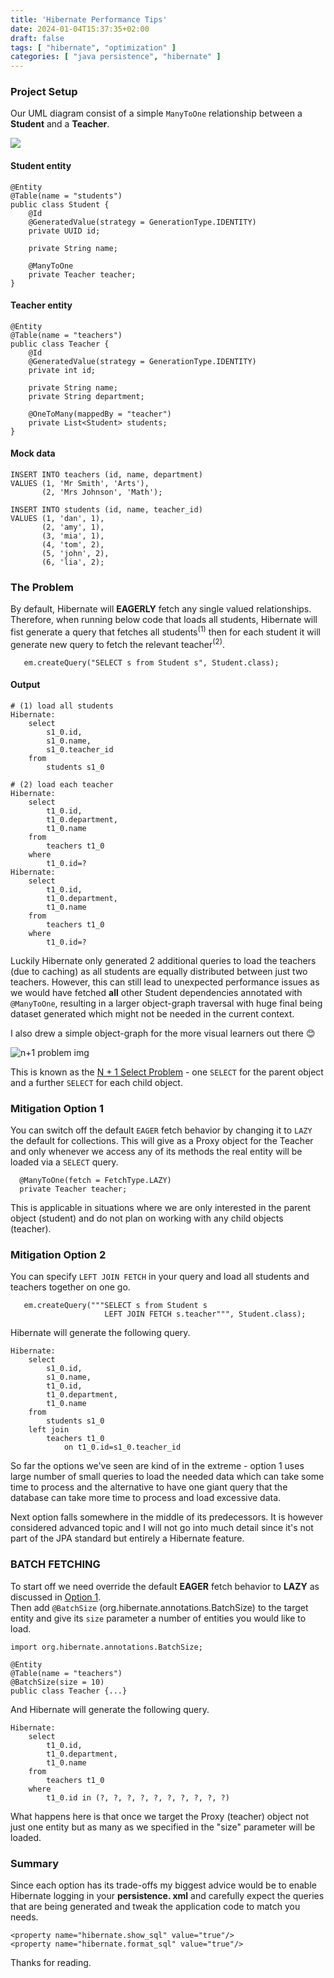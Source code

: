 ```yaml
---
title: 'Hibernate Performance Tips'
date: 2024-01-04T15:37:35+02:00
draft: false
tags: [ "hibernate", "optimization" ]
categories: [ "java persistence", "hibernate" ]
---
```


### Project Setup

Our UML diagram consist of a simple `ManyToOne` relationship between a **Student** and a **Teacher**.

![](student-teacher-uml.png)

#### Student entity

```
@Entity
@Table(name = "students")
public class Student {
    @Id
    @GeneratedValue(strategy = GenerationType.IDENTITY)
    private UUID id;
    
    private String name;
    
    @ManyToOne
    private Teacher teacher;
}   

```

#### Teacher entity

```
@Entity
@Table(name = "teachers")
public class Teacher {
    @Id
    @GeneratedValue(strategy = GenerationType.IDENTITY)
    private int id;
    
    private String name;
    private String department;
    
    @OneToMany(mappedBy = "teacher")
    private List<Student> students;
}
```

#### Mock data

```
INSERT INTO teachers (id, name, department)
VALUES (1, 'Mr Smith', 'Arts'),
       (2, 'Mrs Johnson', 'Math');

INSERT INTO students (id, name, teacher_id)
VALUES (1, 'dan', 1),
       (2, 'amy', 1),
       (3, 'mia', 1),  
       (4, 'tom', 2),
       (5, 'john', 2),
       (6, 'lia', 2);
```

### The Problem

By default, Hibernate will **EAGERLY** fetch any single valued relationships. Therefore, when running below code that
loads all students, Hibernate will fist generate a query that fetches all students<sup>(1)</sup> then for
each student it will generate new query to fetch the relevant teacher<sup>(2)</sup>.

```
   em.createQuery("SELECT s from Student s", Student.class);
```

#### Output

```
# (1) load all students
Hibernate:
    select
        s1_0.id,
        s1_0.name,
        s1_0.teacher_id 
    from
        students s1_0
        
# (2) load each teacher
Hibernate: 
    select
        t1_0.id,
        t1_0.department,
        t1_0.name 
    from
        teachers t1_0 
    where
        t1_0.id=?
Hibernate: 
    select
        t1_0.id,
        t1_0.department,
        t1_0.name 
    from
        teachers t1_0 
    where
        t1_0.id=?
```

Luckily Hibernate only generated 2 additional queries to load the teachers (due to caching) as all students are equally
distributed between just two teachers. However, this can still lead to unexpected performance issues as we would have
fetched **all** other Student dependencies annotated with `@ManyToOne`, resulting in a larger object-graph traversal
with huge final being dataset generated which might not be needed in the current context.

I also drew a simple object-graph for the more visual learners out there 😊

![n+1 problem img](n+1selectproblem.png)

This is known as
the [N + 1 Select Problem](https://stackoverflow.com/questions/97197/what-is-the-n1-selects-problem-in-orm-object-relational-mapping) -
one `SELECT` for the parent
object and a further `SELECT` for each child object.

### Mitigation Option 1

You can switch off the default `EAGER` fetch behavior by changing it to `LAZY` the default for collections. This will
give as a Proxy object for
the Teacher and only whenever we access any of its methods the real entity will be loaded via a `SELECT` query.

```
  @ManyToOne(fetch = FetchType.LAZY)
  private Teacher teacher;
```

This is applicable in situations where we are only interested in the parent object (student) and do not plan on working
with any child objects (teacher).

### Mitigation Option 2

You can specify `LEFT JOIN FETCH` in your query and load all students and teachers together on one go.

```
   em.createQuery("""SELECT s from Student s
                     LEFT JOIN FETCH s.teacher""", Student.class);
```

Hibernate will generate the following query.

```
Hibernate: 
    select
        s1_0.id,
        s1_0.name,
        t1_0.id,
        t1_0.department,
        t1_0.name 
    from
        students s1_0 
    left join
        teachers t1_0 
            on t1_0.id=s1_0.teacher_id
```

So far the options we've seen are kind of in the extreme - option 1 uses large number of small queries to load the
needed data which can take some time to process and the alternative to have one giant query that the database can
take more time to process and load excessive data.

Next option falls somewhere in the middle of its predecessors. It is however considered advanced topic and I will
not go into much detail since it's not part of the JPA standard but entirely a Hibernate feature.

### BATCH FETCHING

To start off we need override the default **EAGER** fetch behavior to **LAZY** as discussed
in [Option 1](#mitigation-step-1).  
Then add `@BatchSize` (org.hibernate.annotations.BatchSize) to the target entity and give its `size` parameter
a number of entities you would like to load.

```
import org.hibernate.annotations.BatchSize;

@Entity
@Table(name = "teachers")
@BatchSize(size = 10)
public class Teacher {...}
```

And Hibernate will generate the following query.

```
Hibernate: 
    select
        t1_0.id,
        t1_0.department,
        t1_0.name 
    from
        teachers t1_0 
    where
        t1_0.id in (?, ?, ?, ?, ?, ?, ?, ?, ?, ?)
```

What happens here is that once we target the Proxy (teacher) object not just one entity but as many
as we specified in the "size" parameter will be loaded.

### Summary

Since each option has its trade-offs my biggest advice would be to enable Hibernate logging in your **persistence.
xml** and carefully expect the queries that are being generated and tweak the application code to match you needs.

```
<property name="hibernate.show_sql" value="true"/>
<property name="hibernate.format_sql" value="true"/>
```

Thanks for reading.